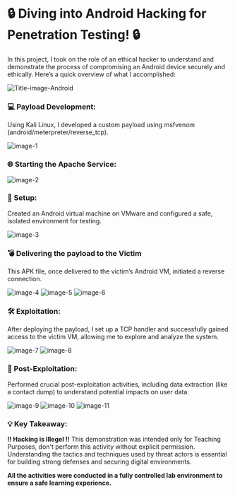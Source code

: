 # 🔒 Diving into Android Hacking for Penetration Testing! 🔒

In this project, I took on the role of an ethical hacker to understand and demonstrate the process of compromising an Android device securely and ethically. Here’s a quick overview of what I accomplished:

![Title-image-Android](https://github.com/user-attachments/assets/9f3a44e5-ea02-4401-8013-d0cf984fc087)

### 💻 Payload Development:
Using Kali Linux, I developed a custom payload using msfvenom (android/meterpreter/reverse_tcp).

![image-1](https://github.com/user-attachments/assets/d2433dbf-621e-4f92-b032-08536a4001ec)

### 🌐 Starting the Apache Service:

![image-2](https://github.com/user-attachments/assets/8e9a495e-298a-419d-8e87-6050146126f0)

### 📲 Setup:
Created an Android virtual machine on VMware and configured a safe, isolated environment for testing.

![image-3](https://github.com/user-attachments/assets/db7f8615-3400-4737-9682-9061ca2bbd33)

### 💣 Delivering the payload to the Victim
This APK file, once delivered to the victim’s Android VM, initiated a reverse connection.

![image-4](https://github.com/user-attachments/assets/07f63a7e-3377-4dc8-be7a-d5a1a09e97a1)
![image-5](https://github.com/user-attachments/assets/32f80721-0b96-441a-a48e-2890e76ba7ce)
![image-6](https://github.com/user-attachments/assets/04ebb7b3-aa75-4e9d-9190-df2c1c17d3ad)

### 🛠 Exploitation:
After deploying the payload, I set up a TCP handler and successfully gained access to the victim VM, allowing me to explore and analyze the system.

![image-7](https://github.com/user-attachments/assets/e2bb4bf7-7858-4b49-b600-cf71f1a08075)
![image-8](https://github.com/user-attachments/assets/4ffe00f9-e4d5-488e-a1ec-c22906be5cde)

### 🎯 Post-Exploitation:
Performed crucial post-exploitation activities, including data extraction (like a contact dump) to understand potential impacts on user data.

![image-9](https://github.com/user-attachments/assets/1aaccc7d-7801-4e3e-ba95-0a3a69902bff)
![image-10](https://github.com/user-attachments/assets/c46cdd97-471a-4833-b3e8-600f4a539c15)
![image-11](https://github.com/user-attachments/assets/bb06a1e5-630c-47df-a793-f5ccf0d1caef)

### 💡 Key Takeaway:
**!! Hacking is Illegel !!** 
This demonstration was intended only for Teaching Purposes, don't perform this activity without explicit permission.
Understanding the tactics and techniques used by threat actors is essential for building strong defenses and securing digital environments. 

**All the activities were conducted in a fully controlled lab environment to ensure a safe learning experience.**
